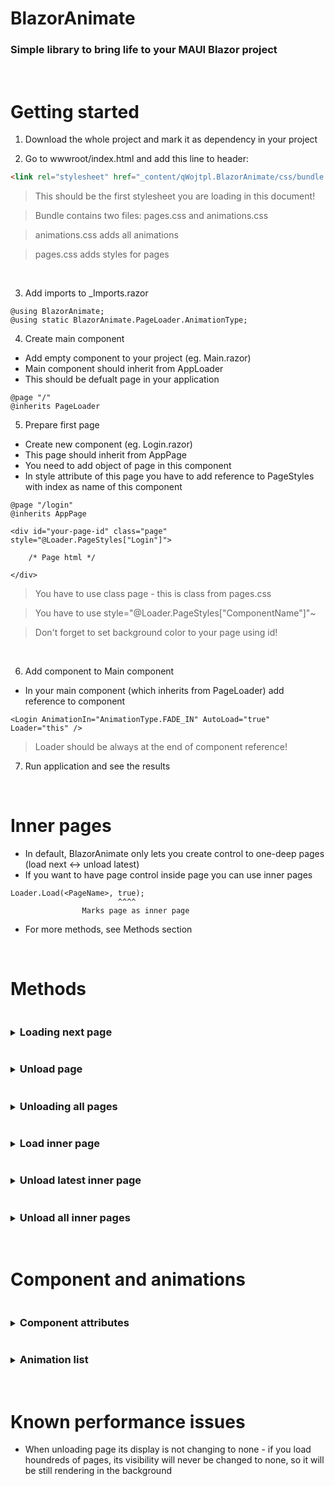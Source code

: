 # BlazorAnimate

### Simple library to bring life to your MAUI Blazor project

<br>

# Getting started

1. Download the whole project and mark it as dependency in your project

2. Go to wwwroot/index.html and add this line to header:

```html
<link rel="stylesheet" href="_content/qWojtpl.BlazorAnimate/css/bundle.css" />
```

> This should be the first stylesheet you are loading in this document!

> Bundle contains two files: pages.css and animations.css

> animations.css adds all animations

> pages.css adds styles for pages

<br>

3. Add imports to _Imports.razor

```cshtml
@using BlazorAnimate;
@using static BlazorAnimate.PageLoader.AnimationType;
```

4. Create main component

- Add empty component to your project (eg. Main.razor)
- Main component should inherit from AppLoader
- This should be defualt page in your application

```cshtml
@page "/"
@inherits PageLoader
```

5. Prepare first page

- Create new component (eg. Login.razor)
- This page should inherit from AppPage
- You need to add object of page in this component
- In style attribute of this page you have to add reference to PageStyles with index as name of this component

```cshtml
@page "/login"
@inherits AppPage

<div id="your-page-id" class="page" style="@Loader.PageStyles["Login"]">
    
    /* Page html */

</div>

```

> You have to use class page - this is class from pages.css

> You have to use style="@Loader.PageStyles["ComponentName"]"~

> Don't forget to set background color to your page using id!

<br>

6. Add component to Main component

- In your main component (which inherits from PageLoader) add reference to component

```cshtml
<Login AnimationIn="AnimationType.FADE_IN" AutoLoad="true" Loader="this" />
```

> Loader should be always at the end of component reference!

7. Run application and see the results

<br>

# Inner pages

- In default, BlazorAnimate only lets you create control to one-deep pages (load next <-> unload latest)
- If you want to have page control inside page you can use inner pages

```cshtml
Loader.Load(<PageName>, true);
                        ^^^^
                Marks page as inner page
```

- For more methods, see Methods section

<br>

# Methods

<details><summary><h3 style="display:inline-block;">Loading next page</h2></summary>

```cshtml
<button @onclick="(() => Loader.Load(<PageName>))">Next page!</button>
```

</details>

<details><summary><h3 style="display:inline-block;">Unload page</h2></summary>

- UnloadLatest doesn't load previous page, only unloads current page!
- Previous page must stay in this same position, so second page should have PreviousAnimationOut as none or first page shouldn't have AnimationOut 

```cshtml
<button @onclick="Loader.UnloadLatest">Close me!</button>
```

</details>

<details><summary><h3 style="display:inline-block;">Unloading all pages</h2></summary>

- Unloads all pages and loads AutoLoad page

```cshtml
<button @onclick="Loader.UnloadAll">Unload all pages!</button>
```

</details>

<details><summary><h3 style="display:inline-block;">Load inner page</h2></summary>

```cshtml
<button @onclick="(() => Loader.Load(<PageName>, true))">Load page as inner page</button>
```

</details>

<details><summary><h3 style="display:inline-block;">Unload latest inner page</h2></summary>

- UnloadLatestInner doesn't load previous inner page, only unloads current inner page!
- Previous inner page must stay in this same position, so second page should have PreviousAnimationOut as none or first page shouldn't have AnimationOut 

```cshtml
<button @onclick="Loader.UnloadLatestInner">Unload latest inner page</button>
```

</details>

<details><summary><h3 style="display:inline-block;">Unload all inner pages</h2></summary>

```cshtml
<button @onclick="Loader.ExitInner">Exit all inner pages!</button>
```

</details>

<br>

# Component and animations

<details><summary><h3 style="display:inline-block;">Component attributes</h2></summary>


## AnimationIn

- Choose enum from AnimationType
- This animation will be fired when component is loading

## AnimationOut

- Choose enum from AnimationType
- When this component will be unloaded 

## PreviousAnimationOut

- If you want previous animation to disappear in different way you can set PreviousAnimationOut

## AutoLoad

- True or false, this component will load automatically.
- Only one component should have AutoLoad!

## Loader

- Set this in main component as this
- Calling this attribute will register this component

<br>


</details>

<details><summary><h3 style="display:inline-block;">Animation list</h2></summary>

```css
- SLIDE_FROM_RIGHT 
- SLIDE_TO_RIGHT 
- SLIDE_FROM_LEFT 
- SLIDE_TO_LEFT 
- SLIDE_FROM_BOTTOM 
- SLIDE_TO_BOTTOM 
- SLIDE_FROM_TOP
- SLIDE_TO_TOP 
- FADE_IN 
- FADE_OUT 
```

</details>

<br>

# Known performance issues

- When unloading page its display is not changing to none - if you load houndreds of pages, its visibility will never be changed to none, so it will be still rendering in the background
